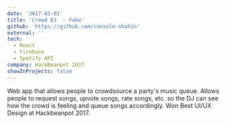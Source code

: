 ```yaml
---
date: '2017-03-01'
title: 'Crowd DJ  - Fake'
github: 'https://github.com/console-shahin'
external: ''
tech:
  - React
  - Firebase
  - Spotify API
company: HackBeanpot 2017
showInProjects: false
---
```


Web app that allows people to crowdsource a party's music queue. Allows people to request songs, upvote songs, rate songs, etc. so the DJ can see how the crowd is feeling and queue songs accordingly. Won Best UI/UX Design at Hackbeanpot 2017.
